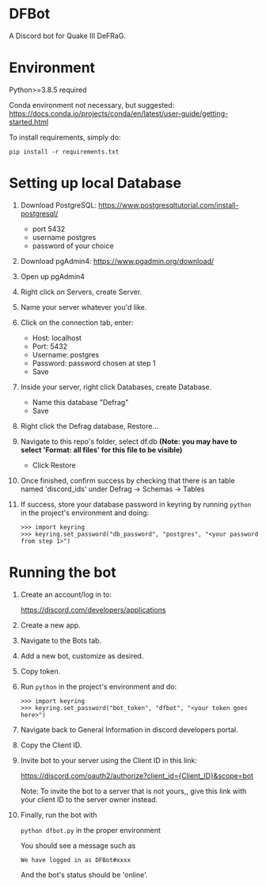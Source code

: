 # DFBot
A Discord bot for Quake III DeFRaG.

# Environment

Python>=3.8.5 required

Conda environment not necessary, but suggested: https://docs.conda.io/projects/conda/en/latest/user-guide/getting-started.html

To install requirements, simply do:

`pip install -r requirements.txt`

# Setting up local Database

1. Download PostgreSQL: https://www.postgresqltutorial.com/install-postgresql/
    * port 5432
    * username postgres
    * password of your choice
    
2. Download pgAdmin4: https://www.pgadmin.org/download/

3. Open up pgAdmin4

4. Right click on Servers, create Server.

5. Name your server whatever you'd like.

6. Click on the connection tab, enter:
    * Host: localhost
    * Port: 5432
    * Username: postgres
    * Password: password chosen at step 1
    * Save

7. Inside your server, right click Databases, create Database.
    * Name this database "Defrag"
    * Save

8. Right click the Defrag database, Restore...

9. Navigate to this repo's folder, select df.db **(Note: you may have to select 'Format: all files' for this file to be visible)**
     * Click Restore

10. Once finished, confirm success by checking that there is an table named 'discord_ids' under Defrag -> Schemas -> Tables

11. If success, store your database password in keyring by running `python` in the project's environment and doing:
    ```
    >>> import keyring
    >>> keyring.set_password("db_password", "postgres", "<your password from step 1>")
    ```

# Running the bot

1. Create an account/log in to: 

    https://discord.com/developers/applications

2. Create a new app.

3. Navigate to the Bots tab.

4. Add a new bot, customize as desired.

5. Copy token.

6. Run `python` in the project's environment and do:
    ```
    >>> import keyring
    >>> keyring.set_password("bot_token", "dfbot", "<your token goes here>")
    ```

7. Navigate back to General Information in discord developers portal.

8. Copy the Client ID.

9. Invite bot to your server using the Client ID in this link:
  
    https://discord.com/oauth2/authorize?client_id={Client_ID}&scope=bot
  
    Note: To invite the bot to a server that is not yours,, give this link with your client ID to the server owner instead.
  
10. Finally, run the bot with 
  
    `python dfbot.py` in the proper environment

    You should see a message such as 

     `We have logged in as DFBot#xxxx`

    And the bot's status should be 'online'.
